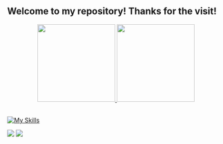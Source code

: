 ## Welcome to my repository! Thanks for the visit!
<div align="center">
  <a href="https://github.com/FilipiMachado">
  <img height="180em" src="https://github-readme-stats.vercel.app/api?username=FilipiMachado&show_icons=true&theme=dracula&include_all_commits=true&count_private=true"/>
  <img height="180em" src="https://github-readme-stats.vercel.app/api/top-langs/?username=FilipiMachado&layout=compact&langs_count=7&theme=dracula"/>
</div>
<div style="display: inline_block"><br>
  
  <img>
  
  [![My Skills](https://skillicons.dev/icons?i=js,html,css,wasm)](https://skillicons.dev)
 
<div> 
  <a href = "mailto:filipisee@hotmail.com"><img src="https://img.shields.io/badge/-Gmail-%23333?style=for-the-badge&logo=gmail&logoColor=white" target="_blank"></a>
  <a href="https://www.linkedin.com/in/filipi-rodrigues-machado-b3bb39214/" target="_blank"><img src="https://img.shields.io/badge/-LinkedIn-%230077B5?style=for-the-badge&logo=linkedin&logoColor=white" target="_blank"></a>
</div>
